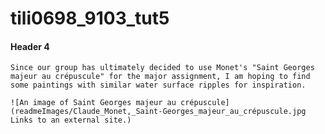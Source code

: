 # tili0698_9103_tut5
#### Header 4

    Since our group has ultimately decided to use Monet's "Saint Georges majeur au crépuscule" for the major assignment, I am hoping to find some paintings with similar water surface ripples for inspiration.

    ![An image of Saint Georges majeur au crépuscule](readmeImages/Claude_Monet,_Saint-Georges_majeur_au_crépuscule.jpg Links to an external site.)